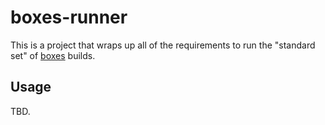 # boxes-runner

This is a project that wraps up all of the requirements to run the "standard
set" of [boxes][] builds.

## Usage

TBD.

[boxes]: https://github.com/nickcharlton/boxes
